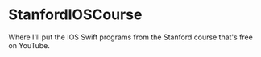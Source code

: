 # StanfordIOSCourse
Where I'll put the IOS Swift programs from the Stanford course that's free on YouTube.

